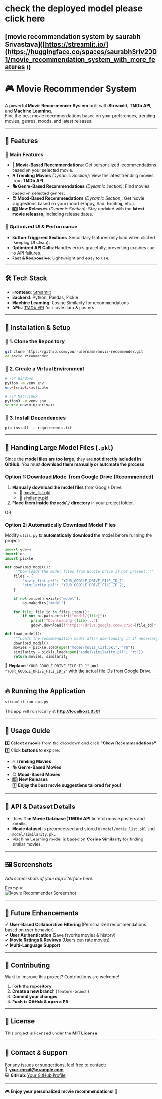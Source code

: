 # check the deployed model please click here
## [movie recommendation system by saurabh Srivastava]([https://streamlit.io/](https://huggingface.co/spaces/saurabhSriv2001/movie_recommendation_system_with_more_features ))

# 🎮 Movie Recommender System  

A powerful **Movie Recommender System** built with **Streamlit**, **TMDb API**, and **Machine Learning**.  
Find the best movie recommendations based on your preferences, trending movies, genres, moods, and latest releases!  

---

## 🚀 Features  

### 🔹 Main Features  
- **🎥 Movie-Based Recommendations**: Get personalized recommendations based on your selected movie.  
- **🔥 Trending Movies** *(Dynamic Section)*: View the latest trending movies from **TMDb API**.  
- **🎭 Genre-Based Recommendations** *(Dynamic Section)*: Find movies based on selected genres.  
- **😊 Mood-Based Recommendations** *(Dynamic Section)*: Get movie suggestions based on your mood (Happy, Sad, Exciting, etc.).  
- **🔟 New Releases** *(Dynamic Section)*: Stay updated with the **latest movie releases**, including release dates.  

### 🔹 Optimized UI & Performance  
- **Button-Triggered Sections**: Secondary features only load when clicked (keeping UI clean).  
- **Optimized API Calls**: Handles errors gracefully, preventing crashes due to API failures.  
- **Fast & Responsive**: Lightweight and easy to use.  

---

## 🛠 Tech Stack  

- **Frontend**: [Streamlit](https://streamlit.io/)  
- **Backend**: Python, Pandas, Pickle  
- **Machine Learning**: Cosine Similarity for recommendations  
- **APIs**: [TMDb API](https://www.themoviedb.org/documentation/api) for movie data & posters  

---

## 💽 Installation & Setup  

### 🔹 1. Clone the Repository  
```sh
git clone https://github.com/your-username/movie-recommender.git
cd movie-recommender
```

### 🔹 2. Create a Virtual Environment  
```sh
# For Windows
python -m venv env
env\Scripts\activate

# For Mac/Linux
python3 -m venv env
source env/bin/activate
```

### 🔹 3. Install Dependencies  
```sh
pip install -r requirements.txt
```

---

## 💽 Handling Large Model Files (`.pkl`)  

Since the **model files are too large**, they are **not directly included in GitHub**. You must **download them manually or automate the process**.

### **Option 1: Download Model from Google Drive (Recommended)**
1. **Manually download the model files** from Google Drive:  
   - 💽 [movie_list.pkl](YOUR_GOOGLE_DRIVE_LINK_1)  
   - 💽 [similarity.pkl](YOUR_GOOGLE_DRIVE_LINK_2)  
2. **Place them inside the `model/` directory** in your project folder.  

OR  

### **Option 2: Automatically Download Model Files**  
Modify `utils.py` to **automatically download** the model before running the project:

```python
import gdown
import os
import pickle

def download_model():
    """Downloads the model files from Google Drive if not present."""
    files = {
        "movie_list.pkl": "YOUR_GOOGLE_DRIVE_FILE_ID_1",
        "similarity.pkl": "YOUR_GOOGLE_DRIVE_FILE_ID_2",
    }

    if not os.path.exists("model"):
        os.makedirs("model")

    for file, file_id in files.items():
        if not os.path.exists(f"model/{file}"):
            print(f"Downloading {file}...")
            gdown.download(f"https://drive.google.com/uc?id={file_id}", f"model/{file}", quiet=False)

def load_model():
    """Loads the recommendation model after downloading it if necessary."""
    download_model()
    movies = pickle.load(open("model/movie_list.pkl", "rb"))
    similarity = pickle.load(open("model/similarity.pkl", "rb"))
    return movies, similarity
```
🔹 **Replace** `"YOUR_GOOGLE_DRIVE_FILE_ID_1"` and `"YOUR_GOOGLE_DRIVE_FILE_ID_2"` with the actual file IDs from Google Drive.

---

## 🔥 Running the Application  
```sh
streamlit run app.py
```

The app will run locally at **[http://localhost:8501](http://localhost:8501)**  

---

## 🎥 Usage Guide  

1️⃣ **Select a movie** from the dropdown and click **"Show Recommendations"**  
2️⃣ Click **buttons** to explore:
   - 🔥 **Trending Movies**  
   - 🎭 **Genre-Based Movies**  
   - 😊 **Mood-Based Movies**  
   - 🔟 **New Releases**  
3️⃣ **Enjoy the best movie suggestions tailored for you!**  

---

## 🔐 API & Dataset Details  

- Uses **The Movie Database (TMDb) API** to fetch movie posters and details.  
- **Movie dataset** is preprocessed and stored in `model/movie_list.pkl` and `model/similarity.pkl`.  
- Machine Learning model is based on **Cosine Similarity** for finding similar movies.  

---

## 🖼 Screenshots  

_Add screenshots of your app interface here._  

Example:  
![Movie Recommender Screenshot](https://via.placeholder.com/800x400.png?text=Add+Your+Screenshot+Here)  

---

## 🔮 Future Enhancements  

✔ **User-Based Collaborative Filtering** (Personalized recommendations based on user behavior)  
✔ **User Authentication** (Save favorite movies & history)  
✔ **Movie Ratings & Reviews** (Users can rate movies)  
✔ **Multi-Language Support**  

---

## 🤝 Contributing  

Want to improve this project? Contributions are welcome!  

1. **Fork the repository**  
2. **Create a new branch** (`feature-branch`)  
3. **Commit your changes**  
4. **Push to GitHub & open a PR**  

---

## 📝 License  

This project is licensed under the **MIT License**.  

---

## 📩 Contact & Support  

For any issues or suggestions, feel free to contact:  
📧 **your-email@example.com**  
💻 **GitHub**: [Your GitHub Profile](https://github.com/your-username)  

---
🎮 **Enjoy your personalized movie recommendations!** 🍿  
